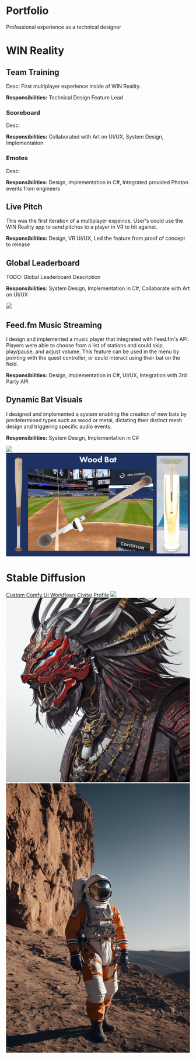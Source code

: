 # Portfolio
Professional experience as a technical designer

# WIN Reality
## Team Training
Desc: First multiplayer experience inside of WIN Reality.

**Responsibilities:** Technical Design Feature Lead

### Scoreboard
Desc:

**Responsibilities:** Collaborated with Art on UI/UX, System Design, Implementation

### Emotes
Desc:

**Responsibilities:** Design, Implementation in C#, Integrated provided Photon events from engineers

## Live Pitch
This was the first iteration of a multiplayer expeince. User's could use the WIN Reality app to send pitches to a player in VR to hit against.

**Responsibilities:** Design, VR UI/UX, Led the feature from proof of concept to release

## Global Leaderboard
TODO: Global Leaderboard Description

**Responsibilities:** System Design, Implementation in C#, Collaborate with Art on UI/UX

<img src="Assets\Leaderboard.gif">

## Feed.fm Music Streaming
I design and implemented a music player that integrated with Feed.fm's API. Players were able to choose from a list of stations and could skip, play/pause, and adjust volume. This feature can be used in the menu by pointing with the quest controller, or could interact using their bat on the field.

**Responsibilities:** Design, Implementation in C#, UI/UX, Integration with 3rd Party API

## Dynamic Bat Visuals
I designed and implemented a system enabling the creation of new bats by predetermined types such as wood or metal, dictating their distinct mesh design and triggering specific audio events.

**Responsibilities:** System Design, Implementation in C#

<img src="Assets\BatVisuals.gif">
<img src="Assets\WoodBatShowcase.png">

# Stable Diffusion
[Custom Comfy UI Workflows](https://github.com/JacobPoteet/ComfyUI_Workflows)
[Civitai Profile](https://civitai.com/user/JacobPoteet/posts)
<img src="Assets\AI_Image_1.png">
<img src="Assets\AI_Image_2.png">
<img src="Assets\AI_Image_3.png">